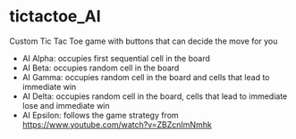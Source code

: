 # tictactoe_AI

Custom Tic Tac Toe game with buttons that can decide the move for you
- AI Alpha: occupies first sequential cell in the board
- AI Beta: occupies random cell in the board
- AI Gamma: occupies random cell in the board and cells that lead to immediate win
- AI Delta: occupies random cell in the board, cells that lead to immediate lose and immediate win
- AI Epsilon: follows the game strategy from https://www.youtube.com/watch?v=ZBZcnImNmhk
  

